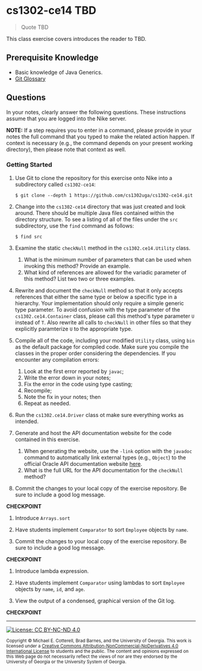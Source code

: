# cs1302-ce14 TBD

> Quote TBD

This class exercise covers introduces the reader to TBD.

## Prerequisite Knowledge

* Basic knowledge of Java Generics.
* [Git Glossary](https://mirrors.edge.kernel.org/pub/software/scm/git/docs/gitglossary.html)

## Questions

In your notes, clearly answer the following questions. These instructions assume that you are 
logged into the Nike server. 

**NOTE:** If a step requires you to enter in a command, please provide in your notes the full 
command that you typed to make the related action happen. If context is necessary (e.g., the 
command depends on your present working directory), then please note that context as well.

### Getting Started

1. Use Git to clone the repository for this exercise onto Nike into a subdirectory called `cs1302-ce14`:

   ```
   $ git clone --depth 1 https://github.com/cs1302uga/cs1302-ce14.git
   ```

1. Change into the `cs1302-ce14` directory that was just created and look around. There should be
   multiple Java files contained within the directory structure. To see a listing of all of the 
   files under the `src` subdirectory, use the `find` command as follows:
   
   ```
   $ find src
   ```

1. Examine the static `checkNull` method in the `cs1302.ce14.Utility` class. 

   1. What is the minimum number of parameters that can be used when invoking this method?
      Provide an example.
   1. What kind of references are allowed for the variadic parameter of this method? 
      List two two or three examples.
   
1. Rewrite and document the `checkNull` method so that it only accepts references that either
   the same type or below a specific type in a hierarchy. Your implementation should only
   require a simple generic type parameter. To avoid confusion with the type parameter
   of the `cs1302.ce14.Container` class, please call this method's type parameter `U`
   instead of `T`. Also rewrite all calls to `checkNull` in other files so that they explicitly 
   paramterize `U` to the appropriate type.
   
1. Compile all of the code, including your modified `Utility` class, using `bin` as the default package
   for compiled code. Make sure you compile the classes in the proper order considering the dependencies. 
   If you encounter any compilation errors:
   
   1. Look at the first error reported by `javac`;
   1. Write the error down in your notes;
   1. Fix the error in the code using type casting;
   1. Recompile;
   1. Note the fix in your notes; then
   1. Repeat as needed. 
   
1. Run the `cs1302.ce14.Driver` class ot make sure everything works as intended.

1. Generate and host the API documentation website for the code contained in this exercise.

   1. When generating the website, use the `-link` option with the `javadoc` command to 
   automatically link external types (e.g., `Object`) to the official Oracle API documentation website
   [here](https://docs.oracle.com/javase/8/docs/api).
   1. What is the full URL for the API documentation for the `checkNull` method?

1. Commit the changes to your local copy of the exercise repository. 
   Be sure to include a good log message.

**CHECKPOINT**

1. Introduce `Arrays.sort`

1. Have students implement `Comparator` to sort `Employee` objects by `name`.

1. Commit the changes to your local copy of the exercise repository.
   Be sure to include a good log message.

**CHECKPOINT**

1. Introduce lambda expression.

1. Have students implement `Comparator` using lambdas to sort `Employee` objects by `name`, `id`, and `age`.

1. View the output of a condensed, graphical version of the Git log.

**CHECKPOINT**

<hr/>

[![License: CC BY-NC-ND 4.0](https://img.shields.io/badge/License-CC%20BY--NC--ND%204.0-lightgrey.svg)](http://creativecommons.org/licenses/by-nc-nd/4.0/)

<small>
Copyright &copy; Michael E. Cotterell, Brad Barnes, and the University of Georgia.
This work is licensed under a <a rel="license" href="http://creativecommons.org/licenses/by-nc-nd/4.0/">Creative Commons Attribution-NonCommercial-NoDerivatives 4.0 International License</a> to students and the public.
The content and opinions expressed on this Web page do not necessarily reflect the views of nor are they endorsed by the University of Georgia or the University System of Georgia.
</small>

